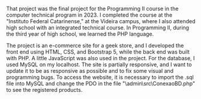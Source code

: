 That project was the final project for the Programming II course in the computer technical program in 2023.
I completed the course at the "Instituto Federal Catarinense," at the Videira campus, where I also attended high school with an integrated technical course.
In Programming II, during the third year of high school, we learned the PHP language.

The project is an e-commerce site for a geek store, and I developed the front end using HTML, CSS, and Bootstrap 5, while the back end was built with PHP. A little JavaScript was also used in the project.
For the database, I used MySQL on my localhost.
The site is partially responsive, and I want to update it to be as responsive as possible and to fix some visual and programming bugs. 
To access the website, it is necessary to import the .sql file into MySQL and change the PDO in the file "\admin\src\ConexaoBD.php" to see the registered products.